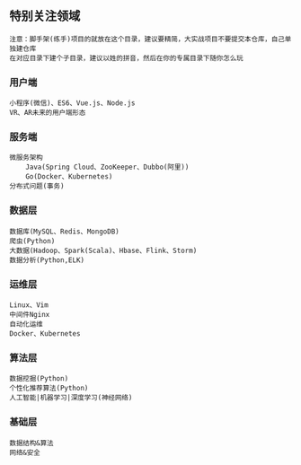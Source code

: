 ## 特别关注领域
``` 
注意：脚手架(练手)项目的就放在这个目录，建议要精简，大实战项目不要提交本仓库，自己单独建仓库
在对应目录下建个子目录，建议以姓的拼音，然后在你的专属目录下随你怎么玩
```

### 用户端
```
小程序(微信)、ES6、Vue.js、Node.js
VR、AR未来的用户端形态
```

### 服务端
``` 
微服务架构
	Java(Spring Cloud、ZooKeeper、Dubbo(阿里))
	Go(Docker、Kubernetes)
分布式问题(事务)
```

### 数据层
``` 
数据库(MySQL、Redis、MongoDB)
爬虫(Python)
大数据(Hadoop、Spark(Scala)、Hbase、Flink、Storm)
数据分析(Python,ELK)
```

### 运维层
``` 
Linux、Vim
中间件Nginx
自动化运维
Docker、Kubernetes
```

### 算法层
``` 
数据挖掘(Python)
个性化推荐算法(Python)
人工智能|机器学习|深度学习(神经网络)
```

### 基础层
``` 
数据结构&算法
网络&安全
```